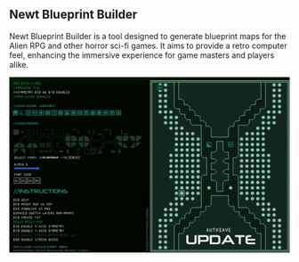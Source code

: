 ## Newt Blueprint Builder

Newt Blueprint Builder is a tool designed to generate blueprint maps for the Alien RPG and other horror sci-fi games. It aims to provide a retro computer feel, enhancing the immersive experience for game masters and players alike.

![Retro Sci-Fi Blueprint Map](./newt.jpg)
